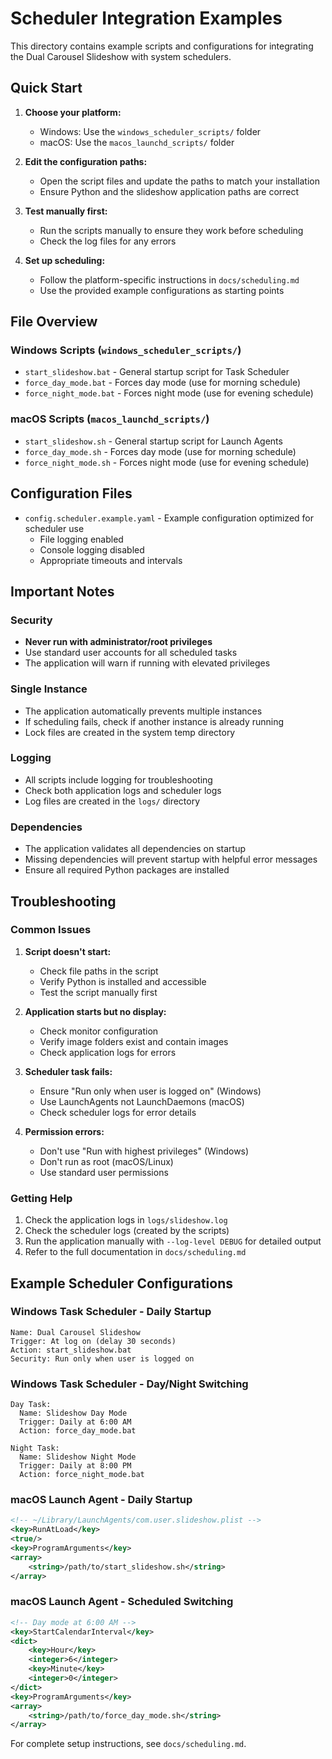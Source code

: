 # Scheduler Integration Examples

This directory contains example scripts and configurations for integrating the Dual Carousel Slideshow with system schedulers.

## Quick Start

1. **Choose your platform:**
   - Windows: Use the `windows_scheduler_scripts/` folder
   - macOS: Use the `macos_launchd_scripts/` folder

2. **Edit the configuration paths:**
   - Open the script files and update the paths to match your installation
   - Ensure Python and the slideshow application paths are correct

3. **Test manually first:**
   - Run the scripts manually to ensure they work before scheduling
   - Check the log files for any errors

4. **Set up scheduling:**
   - Follow the platform-specific instructions in `docs/scheduling.md`
   - Use the provided example configurations as starting points

## File Overview

### Windows Scripts (`windows_scheduler_scripts/`)

- `start_slideshow.bat` - General startup script for Task Scheduler
- `force_day_mode.bat` - Forces day mode (use for morning schedule)
- `force_night_mode.bat` - Forces night mode (use for evening schedule)

### macOS Scripts (`macos_launchd_scripts/`)

- `start_slideshow.sh` - General startup script for Launch Agents
- `force_day_mode.sh` - Forces day mode (use for morning schedule)  
- `force_night_mode.sh` - Forces night mode (use for evening schedule)

## Configuration Files

- `config.scheduler.example.yaml` - Example configuration optimized for scheduler use
  - File logging enabled
  - Console logging disabled
  - Appropriate timeouts and intervals

## Important Notes

### Security
- **Never run with administrator/root privileges**
- Use standard user accounts for all scheduled tasks
- The application will warn if running with elevated privileges

### Single Instance
- The application automatically prevents multiple instances
- If scheduling fails, check if another instance is already running
- Lock files are created in the system temp directory

### Logging
- All scripts include logging for troubleshooting
- Check both application logs and scheduler logs
- Log files are created in the `logs/` directory

### Dependencies
- The application validates all dependencies on startup
- Missing dependencies will prevent startup with helpful error messages
- Ensure all required Python packages are installed

## Troubleshooting

### Common Issues

1. **Script doesn't start:**
   - Check file paths in the script
   - Verify Python is installed and accessible
   - Test the script manually first

2. **Application starts but no display:**
   - Check monitor configuration
   - Verify image folders exist and contain images
   - Check application logs for errors

3. **Scheduler task fails:**
   - Ensure "Run only when user is logged on" (Windows)
   - Use LaunchAgents not LaunchDaemons (macOS)
   - Check scheduler logs for error details

4. **Permission errors:**
   - Don't use "Run with highest privileges" (Windows)
   - Don't run as root (macOS/Linux)
   - Use standard user permissions

### Getting Help

1. Check the application logs in `logs/slideshow.log`
2. Check the scheduler logs (created by the scripts)
3. Run the application manually with `--log-level DEBUG` for detailed output
4. Refer to the full documentation in `docs/scheduling.md`

## Example Scheduler Configurations

### Windows Task Scheduler - Daily Startup
```
Name: Dual Carousel Slideshow
Trigger: At log on (delay 30 seconds)
Action: start_slideshow.bat
Security: Run only when user is logged on
```

### Windows Task Scheduler - Day/Night Switching
```
Day Task:
  Name: Slideshow Day Mode
  Trigger: Daily at 6:00 AM
  Action: force_day_mode.bat

Night Task:
  Name: Slideshow Night Mode  
  Trigger: Daily at 8:00 PM
  Action: force_night_mode.bat
```

### macOS Launch Agent - Daily Startup
```xml
<!-- ~/Library/LaunchAgents/com.user.slideshow.plist -->
<key>RunAtLoad</key>
<true/>
<key>ProgramArguments</key>
<array>
    <string>/path/to/start_slideshow.sh</string>
</array>
```

### macOS Launch Agent - Scheduled Switching
```xml
<!-- Day mode at 6:00 AM -->
<key>StartCalendarInterval</key>
<dict>
    <key>Hour</key>
    <integer>6</integer>
    <key>Minute</key>
    <integer>0</integer>
</dict>
<key>ProgramArguments</key>
<array>
    <string>/path/to/force_day_mode.sh</string>
</array>
```

For complete setup instructions, see `docs/scheduling.md`.